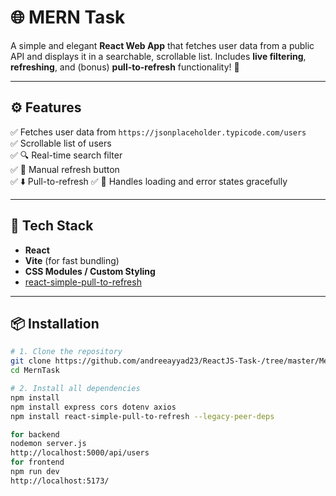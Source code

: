 # 🌐 MERN Task

A simple and elegant **React Web App** that fetches user data from a public API and displays it in a searchable, scrollable list. Includes **live filtering**, **refreshing**, and (bonus) **pull-to-refresh** functionality! 🚀

---


## ⚙️ Features

✅ Fetches user data from `https://jsonplaceholder.typicode.com/users`  
✅ Scrollable list of users  
✅ 🔍 Real-time search filter  
✅ 🔄 Manual refresh button  
✅ ⬇️ Pull-to-refresh
✅ 🔁 Handles loading and error states gracefully  

---

## 🧰 Tech Stack

- **React**
- **Vite** (for fast bundling)
- **CSS Modules / Custom Styling**
- [react-simple-pull-to-refresh](https://www.npmjs.com/package/react-simple-pull-to-refresh)

---

## 📦 Installation

```bash
# 1. Clone the repository
git clone https://github.com/andreeayyad23/ReactJS-Task-/tree/master/MernTask
cd MernTask

# 2. Install all dependencies
npm install
npm install express cors dotenv axios
npm install react-simple-pull-to-refresh --legacy-peer-deps

for backend
nodemon server.js
http://localhost:5000/api/users
for frontend
npm run dev
http://localhost:5173/
